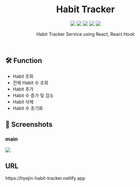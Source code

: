 <h1 align="center"> Habit Tracker </h1>

<p align="center">
  
  <img src="https://img.shields.io/badge/HabitTracker-ff69b4" />
  <img src="https://img.shields.io/badge/Javascript-yellow" />
  <img src="https://img.shields.io/badge/HTML-339933" />
  <img src="https://img.shields.io/badge/CSS-61DAFB" />
  <img src="https://img.shields.io/badge/React-096DDC" />
   
</p>

<p align="center">
  Habit Tracker Service using React, React Hook
</p>

<br/>

## 🛠 Function

- Habit 조회
- 전체 Habit 수 조회
- Habit 추가
- Habit 수 증가 및 감소
- Habit 삭제
- Habit 수 초기화

## 📱 Screenshots 

### main

<img src="https://user-images.githubusercontent.com/31836035/162132366-292c97cb-6f08-4f4a-bf0f-318bcd4f1d42.gif"/>

<br/>

## URL
<p> https://hyejin-habit-tracker.netlify.app </p>
